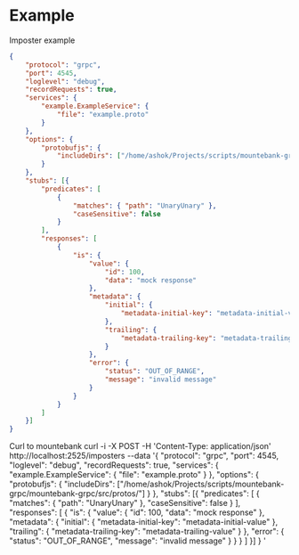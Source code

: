 # Example
Imposter example
```json
{
    "protocol": "grpc",
    "port": 4545,
    "loglevel": "debug",
    "recordRequests": true,
    "services": {
        "example.ExampleService": {
            "file": "example.proto"
        }
    },
    "options": {
        "protobufjs": {
            "includeDirs": ["/home/ashok/Projects/scripts/mountebank-grpc/mountebank-grpc/src/protos/"]
        }
    },
    "stubs": [{
        "predicates": [
            {
                "matches": { "path": "UnaryUnary" },
                "caseSensitive": false
            }
        ],
        "responses": [
            {
                "is": {
                    "value": {
                        "id": 100,
                        "data": "mock response"
                    },
                    "metadata": {
                        "initial": {
                            "metadata-initial-key": "metadata-initial-value"
                        },
                        "trailing": {
                            "metadata-trailing-key": "metadata-trailing-value"
                        }
                    },
                    "error": {
                        "status": "OUT_OF_RANGE",
                        "message": "invalid message"
                    }
                }
            }
        ]
    }]
}
```

Curl to mountebank
curl -i -X POST -H 'Content-Type: application/json' http://localhost:2525/imposters --data '{
    "protocol": "grpc",
    "port": 4545,
    "loglevel": "debug",
    "recordRequests": true,
    "services": {
        "example.ExampleService": {
            "file": "example.proto"
        }
    },
    "options": {
        "protobufjs": {
            "includeDirs": ["/home/ashok/Projects/scripts/mountebank-grpc/mountebank-grpc/src/protos/"]
        }
    },
    "stubs": [{
        "predicates": [
            {
                "matches": { "path": "UnaryUnary" },
                "caseSensitive": false
            }
        ],
        "responses": [
            {
                "is": {
                    "value": {
                        "id": 100,
                        "data": "mock response"
                    },
                    "metadata": {
                        "initial": {
                            "metadata-initial-key": "metadata-initial-value"
                        },
                        "trailing": {
                            "metadata-trailing-key": "metadata-trailing-value"
                        }
                    },
                    "error": {
                        "status": "OUT_OF_RANGE",
                        "message": "invalid message"
                    }
                }
            }
        ]
    }]
}
'


